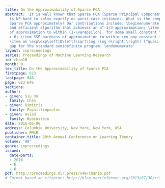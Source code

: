 ```yaml
---
title: On the Approximability of Sparse PCA
abstract: 'It is well known that Sparse PCA (Sparse Principal Component Analysis)
  is NP-hard to solve exactly on worst-case instances. What is the complexity of solving
  Sparse PCA approximately? Our contributions include: \beginenumerate \item a simple
  and efficient algorithm that achieves an n^-1/3-approximation; \item NP-hardness
  of approximation to within (1-\varepsilon), for some small constant \varepsilon
  > 0; \item SSE-hardness of approximation to within \em any constant factor; and
  \item an \exp\exp\left(Ω\left(\sqrt\log \log n\right)\right) (“quasi-quasi-polynomial”)
  gap for the standard semidefinite program. \endenumerate'
layout: inproceedings
series: Proceedings of Machine Learning Research
id: chan16
month: 0
tex_title: On the Approximability of Sparse PCA
firstpage: 623
lastpage: 646
page: 623-646
sections: 
author:
- given: Siu On
  family: Chan
- given: Dimitris
  family: Papailliopoulos
- given: Aviad
  family: Rubinstein
date: 2016-06-06
address: Columbia University, New York, New York, USA
publisher: PMLR
container-title: 29th Annual Conference on Learning Theory
volume: '49'
genre: inproceedings
issued:
  date-parts:
  - 2016
  - 6
  - 6
pdf: http://proceedings.mlr.press/v49/chan16.pdf
# Format based on citeproc: http://blog.martinfenner.org/2013/07/30/citeproc-yaml-for-bibliographies/
---
```

